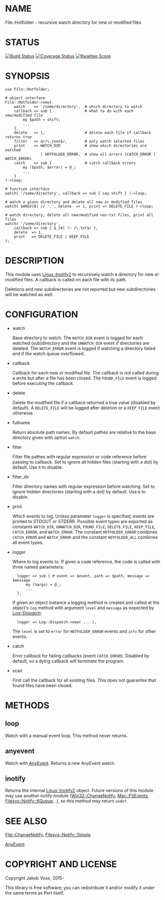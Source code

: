 # NAME

File::Hotfolder - recursive watch directory for new or modified files

# STATUS

[![Build Status](https://travis-ci.org/nichtich/File-Hotfolder.png)](https://travis-ci.org/nichtich/File-Hotfolder)
[![Coverage Status](https://coveralls.io/repos/nichtich/File-Hotfolder/badge.png?branch=master)](https://coveralls.io/r/nichtich/File-Hotfolder?branch=master)
[![Kwalitee Score](http://cpants.cpanauthors.org/dist/File-Hotfolder.png)](http://cpants.cpanauthors.org/dist/File-Hotfolder)

# SYNOPSIS

    use File::Hotfolder;

    # object interface
    File::Hotfolder->new(
        watch    => '/some/directory',  # which directory to watch
        callback => sub {               # what to do with each new/modified file
            my $path = shift;
            ...
        },
        delete   => 1,                  # delete each file if callback returns true
        filter   => qr/\.json$/,        # only watch selected files
        print    => WATCH_DIR           # show which directories are watched
                    | HOTFOLDER_ERROR,  # show all errors (CATCH_ERROR | WATCH_ERROR)
        catch    => sub {               # catch callback errors
            my ($path, $error) = @_;
            ...
        }
    )->loop;

    # function interface
    watch( '/some/directory', callback => sub { say shift } )->loop;

    # watch a given directory and delete all new or modified files
    watch( $ARGV[0] // '.', delete  => 1, print => DELETE_FILE )->loop;

    # watch directory, delete all new/modified non-txt files, print all files
    watch( '/some/directory',
        callback => sub { $_[0] !~ /\.txt$/ },
        delete  => 1,
        print   => DELETE_FILE | KEEP_FILE
    );
    

# DESCRIPTION

This module uses [Linux::Inotify2](https://metacpan.org/pod/Linux::Inotify2) to recursively watch a directory for new or
modified files. A callback is called on each file with its path.

Deletions and new subdirectories are not reported but new subdirectories will
be watched as well.

# CONFIGURATION

- watch

    Base directory to watch. The `WATCH_DIR` event is logged for each watched
    (sub)directory and the `UNWATCH_DIR` event if directories are deleted. The
    `WATCH_ERROR` event is logged if watching a directory failed and if the watch
    queue overflowed.

- callback

    Callback for each new or modified file. The callback is not called during a
    write but after a file has been closed. The `FOUND_FILE` event is logged
    before executing the callback.

- delete

    Delete the modified file if a callback returned a true value (disabled by
    default). A `DELETE_FILE` will be logged after deletion or a `KEEP_FILE`
    event otherwise.

- fullname

    Return absolute path names. By default pathes are relative to the base
    directory given with option `watch`.

- filter

    Filter file pathes with regular expression or code reference before passing to
    callback. Set to ignore all hidden files (starting with a dot) by default.  Use
    `0` to disable.

- filter\_dir

    Filter directory names with regular expression before watching. Set to ignore
    hidden directories (starting with a dot) by default. Use `0` to disable.

- print

    Which events to log. Unless parameter `logger` is specified, events are
    printed to STDOUT or STDERR. Possible event types are exported as constants
    `WATCH_DIR`, `UNWATCH_DIR`, `FOUND_FILE`, `DELETE_FILE`, `KEEP_FILE`,
    `CATCH_ERROR`, and `WATCH_ERROR`. The constant `HOTFOLDER_ERROR` combines
    `CATCH_ERROR` and `WATCH_ERROR` and the constant `HOTFOLDER_ALL` combines
    all event types.

- logger

    Where to log events to. If given a code reference, the code is called with
    three named parameters:

        logger => sub { # event => $event, path => $path, message => $message
            my (%args) = @_;
            ...
        },

    If given an object instance a logging method is created and called at the
    object's `log` method with argument `level` and `message` as expected by
    [Log::Dispatch](https://metacpan.org/pod/Log::Dispatch):

        logger => Log::Dispatch->new( ... ),

    The `level` is set to `error` for `HOTFOLDER_ERROR` events and `info` for
    other events.

- catch

    Error callback for failing callbacks (event `CATCH_ERROR`). Disabled by
    default, so a dying callback will terminate the program. 

- scan

    First call the callback for all existing files. This does not guarantee that
    found files have been closed.

# METHODS

## loop

Watch with a manual event loop. This method never returns.

## anyevent

Watch with [AnyEvent](https://metacpan.org/pod/AnyEvent). Returns a new AnyEvent watch.

## inotify

Returns the internal [Linux::Inotify2](https://metacpan.org/pod/Linux::Inotify2) object. Future versions of this module
may use another notify module ([Win32::ChangeNotify](https://metacpan.org/pod/Win32::ChangeNotify), [Mac::FSEvents](https://metacpan.org/pod/Mac::FSEvents),
[Filesys::Notify::KQueue](https://metacpan.org/pod/Filesys::Notify::KQueue)...), so this method may return `undef`.

# SEE ALSO

[File::ChangeNotify](https://metacpan.org/pod/File::ChangeNotify), [Filesys::Notify::Simple](https://metacpan.org/pod/Filesys::Notify::Simple)

[AnyEvent](https://metacpan.org/pod/AnyEvent)

# COPYRIGHT AND LICENSE

Copyright Jakob Voss, 2015-

This library is free software; you can redistribute it and/or modify it under
the same terms as Perl itself.
